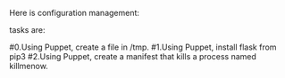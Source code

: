 Here is configuration management:

tasks are:

#0.Using Puppet, create a file in /tmp.
#1.Using Puppet, install flask from pip3
#2.Using Puppet, create a manifest that kills a process named killmenow.
